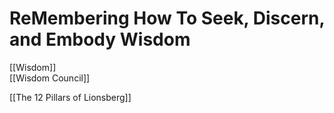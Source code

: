 # ReMembering How To Seek, Discern, and Embody Wisdom

[[Wisdom]]  
[[Wisdom Council]]  

[[The 12 Pillars of Lionsberg]] 